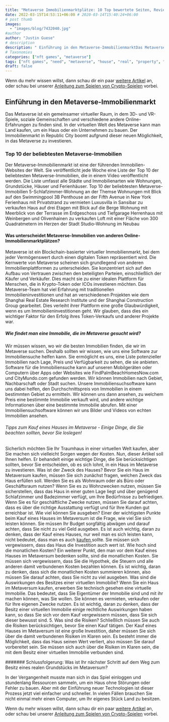 ```yaml
---
title: "Metaverse Immobilienmarktplätze: 10 Top bewertete Seiten, Review & Tipps"
date: 2022-03-15T14:53:11+06:00 # 2020-03-14T15:40:24+06:00
# post thumb
images:
  - "images/blog/7432040.jpg"
#author
author: "Justin Guese"
# description
description: " Einführung in den Metaverse-ImmobilienmarktDas Metaverse ist ein gemeinsamer virtueller Raum, in dem 3D- und VR-Spiele, soziale Gemeinschaften und verschi"
# Taxonomies
categories: ["nft games", "metaverse"]
tags: ["nft games", "need", "metaverse", "house", "real", "property", "sure"]
draft: false
---
```



Wenn du mehr wissen willst, dann schau dir ein paar [weitere Artikel](/blog/) an, oder schau bei unserer [Anleitung zum Spielen von Crypto-Spielen](/services/how-do-i-get-started/) vorbei.


## Einführung in den Metaverse-Immobilienmarkt

Das Metaverse ist ein gemeinsamer virtueller Raum, in dem 3D- und VR-Spiele, soziale Gemeinschaften und verschiedene andere Online-Erfahrungen zu finden sind. In der virtuellen Welt des Metaverse kann man Land kaufen, um ein Haus oder ein Unternehmen zu bauen. Der Immobilienmarkt in Republic City boomt aufgrund dieser neuen Möglichkeit, in das Metaverse zu investieren.

### Top 10 der beliebtesten Metaverse-Immobilien

Der Metaverse-Immobilienmarkt ist eine der führenden Immobilien-Websites der Welt. Sie veröffentlicht jede Woche eine Liste der Top 10 der beliebtesten Metaverse-Immobilien, die in einem Video veröffentlicht werden. Die Liste umfasst alle Städte und Immobilienarten wie Wohnungen, Grundstücke, Häuser und Ferienhäuser.
Top 10 der beliebtesten Metaverse-Immobilien
5-Schlafzimmer-Wohnung an der Themse
Wohnungen mit Blick auf den Swimmingpool
3B Penthouse an der Fifth Avenue in New York
Ferienhaus mit Privatstrand zu vermieten
Luxusvilla in Sansibar zu verkaufen
Haus auf drei Etagen mit Blick auf die Berge
Wohnung mit Meerblick von der Terrasse im Erdgeschoss und Tiefgarage 
Herrenhaus mit Weinbergen und Olivenhainen zu verkaufen
Loft mit einer Fläche von 300 Quadratmetern im Herzen der Stadt 
Studio-Wohnung im Neubau

#### Was unterscheidet Metaverse-Immobilien von anderen Online-Immobilienmarktplätzen?

Metaverse ist ein Blockchain-basierter virtueller Immobilienmarkt, bei dem jeder Vermögenswert durch einen digitalen Token repräsentiert wird. Die Kernwerte von Metaverse scheinen sich grundlegend von anderen Immobilienplattformen zu unterscheiden. Sie konzentriert sich auf den Aufbau von Vertrauen zwischen den beteiligten Parteien, einschließlich der Käufer und Verkäufer. Dies macht sie zu einer idealen Plattform für Menschen, die in Krypto-Token oder ICOs investieren möchten.
Das Metaverse-Team hat viel Erfahrung mit traditionellen Immobilieninvestitionen und hat an verschiedenen Projekten wie dem Shanghai Real Estate Research Institute und der Shanghai Construction Group gearbeitet. Dies verleiht ihrer Plattform eine große Glaubwürdigkeit, wenn es um Immobilieninvestitionen geht. Wir glauben, dass dies ein wichtiger Faktor für den Erfolg ihres Token-Verkaufs und anderer Projekte war.

##### Wie findet man eine Immobilie, die im Metaverse gesucht wird?

Wir müssen wissen, wo wir die besten Immobilien finden, die wir im Metaverse suchen. Deshalb sollten wir wissen, wie uns eine Software zur Immobiliensuche helfen kann. Sie ermöglicht es uns, eine Liste potenzieller Immobilien nach Lage, Preis und Verfügbarkeit zu sehen, die sie anbieten.
Software für die Immobiliensuche kann auf unseren Mobilgeräten oder Computern über Apps oder Websites wie FindPalmBeachHomesNow.com und CityMundo.com gefunden werden. Wir können Immobilien nach Gebiet, Nachbarschaft oder Stadt suchen. Unsere Immobiliensuchsoftware kann uns dabei helfen, den Durchschnittspreis von Immobilien in einem bestimmten Gebiet zu ermitteln. Wir können uns dann ansehen, zu welchem Preis eine bestimmte Immobilie verkauft wird, und andere wichtige Informationen über eine bestimmte Immobilie abrufen. Mit einer Immobiliensuchsoftware können wir uns Bilder und Videos von echten Immobilien ansehen.

###### Tipps zum Kauf eines Hauses im Metaverse - Einige Dinge, die Sie beachten sollten, bevor Sie loslegen!

Sicherlich möchten Sie Ihr Traumhaus in einer virtuellen Welt kaufen, aber Sie machen sich vielleicht Sorgen wegen der Kosten. Nun, dieser Artikel soll Ihnen helfen. Er behandelt einige wichtige Dinge, die Sie berücksichtigen sollten, bevor Sie entscheiden, ob es sich lohnt, in ein Haus im Metaverse zu investieren.
Was ist der Zweck des Hauses? 
Bevor Sie ein Haus im Metaversum kaufen, müssen Sie sich zunächst fragen, welchen Zweck das Haus erfüllen soll. Werden Sie es als Wohnraum oder als Büro oder Geschäftsraum nutzen? Wenn Sie es zu Wohnzwecken nutzen, müssen Sie sicherstellen, dass das Haus in einer guten Lage liegt und über genügend Schlafzimmer und Badezimmer verfügt, um Ihre Bedürfnisse zu befriedigen. Wenn Sie es für geschäftliche Zwecke nutzen, müssen Sie darauf achten, dass es über die richtige Ausstattung verfügt und für Ihre Kunden gut erreichbar ist. 
Wie viel können Sie ausgeben?
Einer der wichtigsten Punkte beim Kauf eines Hauses im Metaversum ist die Frage, wie viel Sie sich leisten können. Sie müssen Ihr Budget sorgfältig abwägen und darauf achten, dass Sie nicht zu viel Geld ausgeben. Es ist auch wichtig, daran zu denken, dass der Kauf eines Hauses, nur weil man es sich leisten kann, nicht bedeutet, dass man es auch [ kaufen ](https://accounts.binance.com/en/register?ref=37092355) sollte. Sie müssen sich vergewissern, dass das Haus die Investition auch wert ist. 
Wie hoch sind die monatlichen Kosten? Ein weiterer Punkt, den man vor dem Kauf eines Hauses im Metaversum bedenken sollte, sind die monatlichen Kosten. Sie müssen sich vergewissern, dass Sie die Hypothek, die Steuern und alle anderen damit verbundenen Kosten bezahlen können. Es ist wichtig, daran zu denken, dass sich die monatlichen Kosten summieren können, also müssen Sie darauf achten, dass Sie nicht zu viel ausgeben. 
Was sind die Auswirkungen des Besitzes einer virtuellen Immobilie? 
Wenn Sie ein Haus im Metaversum kaufen, erwerben Sie technisch gesehen eine virtuelle Immobilie. Das bedeutet, dass Sie Eigentümer der Immobilie sind und mit ihr machen können, was Sie wollen. Sie können es vermieten, verkaufen oder für Ihre eigenen Zwecke nutzen. Es ist wichtig, daran zu denken, dass der Besitz einer virtuellen Immobilie einige rechtliche Auswirkungen haben kann, so dass Sie sich vor dem Kauf vergewissern müssen, dass Sie sich dieser bewusst sind. 
5. Was sind die Risiken? 
Schließlich müssen Sie auch die Risiken berücksichtigen, bevor Sie einen Kauf tätigen. Der Kauf eines Hauses im Metaversum ist eine große Investition, daher müssen Sie sich über die damit verbundenen Risiken im Klaren sein. Es besteht immer die Möglichkeit, dass das Haus seinen Wert verliert, also müssen Sie darauf vorbereitet sein. Sie müssen sich auch über die Risiken im Klaren sein, die mit dem Besitz einer virtuellen Immobilie verbunden sind.

####### Schlussfolgerung: Was ist Ihr nächster Schritt auf dem Weg zum Besitz eines realen Grundstücks im Metaversum?

In der Vergangenheit musste man sich in das Spiel einloggen und stundenlang Ressourcen sammeln, um ein Haus ohne Störungen oder Fehler zu bauen. Aber mit der Einführung neuer Technologien ist dieser Prozess jetzt viel einfacher und schneller. In vielen Fällen brauchen Sie nicht einmal mehr einen Computer, um Ihr eigenes Stück Land zu besitzen.



Wenn du mehr wissen willst, dann schau dir ein paar [weitere Artikel](/blog/) an, oder schau bei unserer [Anleitung zum Spielen von Crypto-Spielen](/services/how-do-i-get-started/) vorbei.

